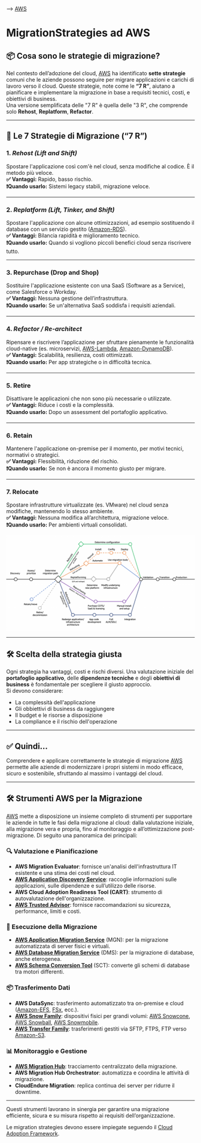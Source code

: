 --> [AWS](/00-Intro/AWS.md)
# MigrationStrategies ad AWS

## 📦 Cosa sono le strategie di migrazione?

Nel contesto dell’adozione del cloud, [AWS](/00-Intro/AWS.md) ha identificato **sette strategie** comuni che le aziende possono seguire per migrare applicazioni e carichi di lavoro verso il cloud. Queste strategie, note come le **“7 R”**, aiutano a pianificare e implementare la migrazione in base a requisiti tecnici, costi, e obiettivi di business.  
Una versione semplificata delle "7 R" è quella delle "3 R", che comprende solo **Rehost**, **Replatform**, **Refactor**.

---

## 🔁 Le 7 Strategie di Migrazione (“7 R”)

### 1. ***Rehost (Lift and Shift)***  
Spostare l'applicazione così com'è nel cloud, senza modifiche al codice. È il metodo più veloce.  
**✅ Vantaggi:** Rapido, basso rischio.  
**❗Quando usarlo:** Sistemi legacy stabili, migrazione veloce.  

---

### 2. ***Replatform (Lift, Tinker, and Shift)***  
Spostare l'applicazione con alcune ottimizzazioni, ad esempio sostituendo il database con un servizio gestito ([Amazon-RDS](/04-Database-services/Amazon-RDS.md)).  
**✅ Vantaggi:** Bilancia rapidità e miglioramento tecnico.  
**❗Quando usarlo:** Quando si vogliono piccoli benefici cloud senza riscrivere tutto.

---

### 3. Repurchase (Drop and Shop)  
Sostituire l'applicazione esistente con una SaaS (Software as a Service), come Salesforce o Workday.  
**✅ Vantaggi:** Nessuna gestione dell’infrastruttura.  
**❗Quando usarlo:** Se un'alternativa SaaS soddisfa i requisiti aziendali.

---

### 4. ***Refactor / Re-architect***  
Ripensare e riscrivere l’applicazione per sfruttare pienamente le funzionalità cloud-native (es. microservizi, [AWS-Lambda](/01-Compute-options/AWS-Lambda.md), [Amazon-DynamoDB](/04-Database-services/Amazon-DynamoDB.md)).  
**✅ Vantaggi:** Scalabilità, resilienza, costi ottimizzati.  
**❗Quando usarlo:** Per app strategiche o in difficoltà tecnica.

---

### 5. Retire  
Disattivare le applicazioni che non sono più necessarie o utilizzate.  
**✅ Vantaggi:** Riduce i costi e la complessità.  
**❗Quando usarlo:** Dopo un assessment del portafoglio applicativo.

---

### 6. Retain  
Mantenere l'applicazione on-premise per il momento, per motivi tecnici, normativi o strategici.  
**✅ Vantaggi:** Flessibilità, riduzione del rischio.  
**❗Quando usarlo:** Se non è ancora il momento giusto per migrare.

---

### 7. Relocate  
Spostare infrastrutture virtualizzate (es. VMware) nel cloud senza modifiche, mantenendo lo stesso ambiente.  
**✅ Vantaggi:** Nessuna modifica all’architettura, migrazione veloce.  
**❗Quando usarlo:** Per ambienti virtuali consolidati.

![7 R](img/7R.png)

---

## 🛠️ Scelta della strategia giusta

Ogni strategia ha vantaggi, costi e rischi diversi. Una valutazione iniziale del **portafoglio applicativo**, delle **dipendenze tecniche** e degli **obiettivi di business** è fondamentale per scegliere il giusto approccio.  
Si devono considerare:
- La complessità dell'applicazione  
- Gli obbiettivi di business da raggiungere  
- Il budget e le risorse a disposizione  
- La compliance e il rischio dell'operazione

---

## ✅ Quindi...

Comprendere e applicare correttamente le strategie di migrazione [AWS](/00-Intro/AWS.md) permette alle aziende di modernizzare i propri sistemi in modo efficace, sicuro e sostenibile, sfruttando al massimo i vantaggi del cloud.

---

## 🛠️ Strumenti AWS per la Migrazione

[AWS](/00-Intro/AWS.md) mette a disposizione un insieme completo di strumenti per supportare le aziende in tutte le fasi della migrazione al cloud: dalla valutazione iniziale, alla migrazione vera e propria, fino al monitoraggio e all’ottimizzazione post-migrazione. Di seguito una panoramica dei principali:

### 🔍 Valutazione e Pianificazione

- **AWS Migration Evaluator**: fornisce un'analisi dell'infrastruttura IT esistente e una stima dei costi nel cloud.
- **[AWS Application Discovery Service](/06-Cloud-Adoption-Framework-and-Migration-Strategies/AWS-Application-Discovery-Service.md)**: raccoglie informazioni sulle applicazioni, sulle dipendenze e sull’utilizzo delle risorse.
- **AWS Cloud Adoption Readiness Tool (CART)**: strumento di autovalutazione dell'organizzazione.
- **[AWS Trusted Advisor](/08-Auditing-Monitoring-Logging/AWS-Trusted-Advisor.md)**: fornisce raccomandazioni su sicurezza, performance, limiti e costi.

### 🚚 Esecuzione della Migrazione

- **[AWS Application Migration Service](/06-Cloud-Adoption-Framework-and-Migration-Strategies/AWS-Application-Migration-Service.md)** (MGN): per la migrazione automatizzata di server fisici e virtuali.
- **[AWS Database Migration Service](/06-Cloud-Adoption-Framework-and-Migration-Strategies/AWS-Database-Migration-Service.md)** (DMS): per la migrazione di database, anche eterogenea.
- **[AWS Schema Conversion Tool](/06-Cloud-Adoption-Framework-and-Migration-Strategies/AWS-Schema-Conversion-Tool.md)** (SCT): converte gli schemi di database tra motori differenti.

### 📦 Trasferimento Dati

- **AWS DataSync**: trasferimento automatizzato tra on-premise e cloud ([Amazon-EFS](/02-Storage-services/Amazon-EFS.md), [FSx](/02-Storage-services/Amazon-FSx.md), ecc.).
- **[AWS Snow Family](/06-Cloud-Adoption-Framework-and-Migration-Strategies/AWS-Snow.md)**: dispositivi fisici per grandi volumi: [AWS Snowcone](/06-Cloud-Adoption-Framework-and-Migration-Strategies/AWS-Snowcone.md), [AWS Snowball](/06-Cloud-Adoption-Framework-and-Migration-Strategies/AWS-Snowball-Edge.md), [AWS Snowmobile](/06-Cloud-Adoption-Framework-and-Migration-Strategies/AWS-Snowmobile.md).
- **[AWS Transfer Family](/06-Cloud-Adoption-Framework-and-Migration-Strategies/AWS-Transfer-Family.md)**: trasferimenti gestiti via SFTP, FTPS, FTP verso [Amazon-S3](/02-Storage-services/Amazon-S3.md).

### 📊 Monitoraggio e Gestione

- **[AWS Migration Hub](/06-Cloud-Adoption-Framework-and-Migration-Strategies/AWS-Migration-Hub.md)**: tracciamento centralizzato della migrazione.
- **AWS Migration Hub Orchestrator**: automatizza e coordina le attività di migrazione.
- **CloudEndure Migration**: replica continua dei server per ridurre il downtime.

---

Questi strumenti lavorano in sinergia per garantire una migrazione efficiente, sicura e su misura rispetto ai requisiti dell’organizzazione.

Le migration strategies devono essere impiegate seguendo il [Cloud Adoption Framework](/06-Cloud-Adoption-Framework-and-Migration-Strategies/Cloud-Adoption-Framework.md).